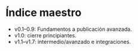 # Índice maestro

- v0.1–0.9: Fundamentos a publicación avanzada.
- v1.0: cierre principiantes.
- v1.1–v1.7: intermedio/avanzado e integraciones.
